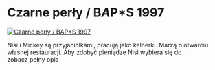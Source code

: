 Czarne perły / B*A*P*S 1997 
=============
[![Czarne perły / B*A*P*S 1997 ](http://vidos.pl/images/player.gif)](http://vidos.pl/czarne-perly-b-a-p-s-1997)

 Nisi i Mickey są przyjaciółkami, pracują jako kelnerki. Marzą o otwarciu własnej restauracji. Aby zdobyć pieniądze Nisi wybiera się do zobacz pełny opis

